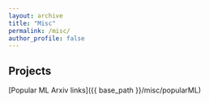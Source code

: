 ```yaml
---
layout: archive
title: "Misc"
permalink: /misc/
author_profile: false
---
```


## Projects
[Popular ML Arxiv links]({{ base_path }}/misc/popularML)


